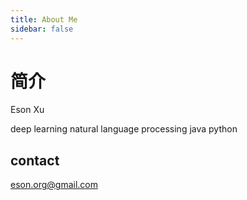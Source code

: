 ```yaml
---
title: About Me
sidebar: false
---
```



# 简介
Eson Xu

deep learning
natural language processing
java python



## contact 
eson.org@gmail.com

